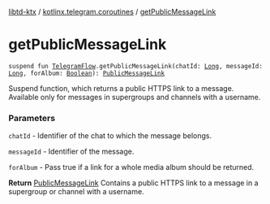 [libtd-ktx](../index.md) / [kotlinx.telegram.coroutines](index.md) / [getPublicMessageLink](./get-public-message-link.md)

# getPublicMessageLink

`suspend fun `[`TelegramFlow`](../kotlinx.telegram.core/-telegram-flow/index.md)`.getPublicMessageLink(chatId: `[`Long`](https://kotlinlang.org/api/latest/jvm/stdlib/kotlin/-long/index.html)`, messageId: `[`Long`](https://kotlinlang.org/api/latest/jvm/stdlib/kotlin/-long/index.html)`, forAlbum: `[`Boolean`](https://kotlinlang.org/api/latest/jvm/stdlib/kotlin/-boolean/index.html)`): `[`PublicMessageLink`](https://tdlibx.github.io/td/docs/org/drinkless/td/libcore/telegram/TdApi.PublicMessageLink.html)

Suspend function, which returns a public HTTPS link to a message. Available only for messages in
supergroups and channels with a username.

### Parameters

`chatId` - Identifier of the chat to which the message belongs.

`messageId` - Identifier of the message.

`forAlbum` - Pass true if a link for a whole media album should be returned.

**Return**
[PublicMessageLink](https://tdlibx.github.io/td/docs/org/drinkless/td/libcore/telegram/TdApi.PublicMessageLink.html) Contains a public HTTPS link to a message in a supergroup or channel
with a username.

